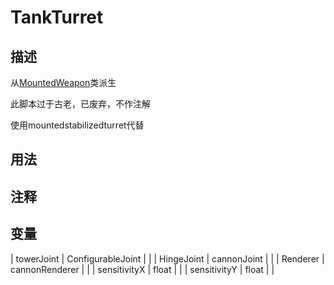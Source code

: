 # TankTurret

## 描述
从[MountedWeapon](./Weapon/MountedWeapon.md)类派生

此脚本过于古老，已废弃，不作注解

使用mountedstabilizedturret代替

## 用法

## 注释

## 变量
| towerJoint | ConfigurableJoint |  |
| HingeJoint | cannonJoint |  |
| Renderer | cannonRenderer |  |
| sensitivityX | float |  |
| sensitivityY | float |  |
